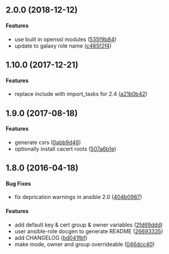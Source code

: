 <a name="2.0.0"></a>
## 2.0.0 (2018-12-12)


#### Features

*   use built in openssl modules ([535f9b84](https://github.com/weareinteractive/ansible-openssl/commit/535f9b846fab83b3c14d13efe553edfe413809bb))
*   update to galaxy role name ([c485f2f4](https://github.com/weareinteractive/ansible-openssl/commit/c485f2f47549c7197e8ce7300bb154bd6ea3fe26))



<a name="1.10.0"></a>
## 1.10.0 (2017-12-21)


#### Features

*   replace include with import_tasks for 2.4 ([a21b0b42](https://github.com/weareinteractive/ansible-openssl/commit/a21b0b425199124f2de69c985a361bf2d04de8da))



<a name="1.9.0"></a>
## 1.9.0 (2017-08-18)


#### Features

*   generate csrs ([0abb9d46](https://github.com/weareinteractive/ansible-openssl/commit/0abb9d46d7e7b31ce52b3749125523e1443be956))
*   optionally install cacert roots ([507a6b1e](https://github.com/weareinteractive/ansible-openssl/commit/507a6b1ee0f85ef91c51e912d826ba0c3c10df05))



<a name="1.8.0"></a>
## 1.8.0 (2016-04-18)


#### Bug Fixes

*   fix deprication warnings in ansible 2.0 ([404b0987](https://github.com/weareinteractive/ansible-openssl/commit/404b09879a5cbe2e2fa6bed92f23d234c879673e))

#### Features

*   add default key & cert group & owner variables ([2fd69ddd](https://github.com/weareinteractive/ansible-openssl/commit/2fd69ddd98d4060c0ccd11d4c74dd07103b54187))
*   user ansible-role docgen to generate README ([26693335](https://github.com/weareinteractive/ansible-openssl/commit/2669333508bf90c86d1dfe1f1f137685c478503a))
*   add CHANGELOG ([bd041fbf](https://github.com/weareinteractive/ansible-openssl/commit/bd041fbfd3b99b719cefd35e0879eec7e427f36b))
*   make mode, owner and group overrideable ([046dcc40](https://github.com/weareinteractive/ansible-openssl/commit/046dcc4096d01df37dc8726e3980d48d2a6cffaf))



